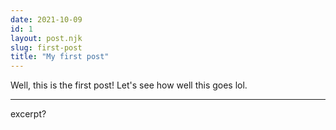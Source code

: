 ```yaml
---
date: 2021-10-09
id: 1
layout: post.njk
slug: first-post
title: "My first post"
---
```

Well, this is the first post! Let's see how well this goes lol.

---

excerpt?
